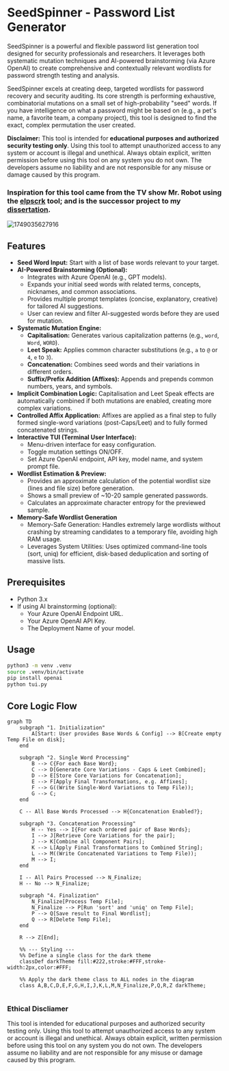 # SeedSpinner - Password List Generator

SeedSpinner is a powerful and flexible password list generation tool designed for security professionals and researchers. It leverages both systematic mutation techniques and AI-powered brainstorming (via Azure OpenAI) to create comprehensive and contextually relevant wordlists for password strength testing and analysis.

SeedSpinner excels at creating deep, targeted wordlists for password recovery and security auditing. Its core strength is performing exhaustive, combinatorial mutations on a small set of high-probability "seed" words. If you have intelligence on what a password might be based on (e.g., a pet's name, a favorite team, a company project), this tool is designed to find the exact, complex permutation the user created.

**Disclaimer:**
This tool is intended for **educational purposes and authorized security testing only**. Using this tool to attempt unauthorized access to any system or account is illegal and unethical. Always obtain explicit, written permission before using this tool on any system you do not own. The developers assume no liability and are not responsible for any misuse or damage caused by this program.

### Inspiration for this tool came from the TV show Mr. Robot using the [elpscrk](https://github.com/D4Vinci/elpscrk) tool; and is the successor project to my [dissertation](https://github.com/tpazz/Password-Security-Gamification). 

![1749035627916](https://github.com/user-attachments/assets/e9b61934-2133-48b3-9281-560180847671)

## Features

*   **Seed Word Input:** Start with a list of base words relevant to your target.
*   **AI-Powered Brainstorming (Optional):**
    *   Integrates with Azure OpenAI (e.g., GPT models).
    *   Expands your initial seed words with related terms, concepts, nicknames, and common associations.
    *   Provides multiple prompt templates (concise, explanatory, creative) for tailored AI suggestions.
    *   User can review and filter AI-suggested words before they are used for mutation.
*   **Systematic Mutation Engine:**
    *   **Capitalisation:** Generates various capitalization patterns (e.g., `word`, `Word`, `WORD`).
    *   **Leet Speak:** Applies common character substitutions (e.g., `a` to `@` or `4`, `e` to `3`).
    *   **Concatenation:** Combines seed words and their variations in different orders.
    *   **Suffix/Prefix Addition (Affixes):** Appends and prepends common numbers, years, and symbols.
*   **Implicit Combination Logic:** Capitalisation and Leet Speak effects are automatically combined if both mutations are enabled, creating more complex variations.
*   **Controlled Affix Application:** Affixes are applied as a final step to fully formed single-word variations (post-Caps/Leet) and to fully formed concatenated strings.
*   **Interactive TUI (Terminal User Interface):**
    *   Menu-driven interface for easy configuration.
    *   Toggle mutation settings ON/OFF.
    *   Set Azure OpenAI endpoint, API key, model name, and system prompt file.
*   **Wordlist Estimation & Preview:**
    *   Provides an approximate calculation of the potential wordlist size (lines and file size) before generation.
    *   Shows a small preview of ~10-20 sample generated passwords.
    *   Calculates an approximate character entropy for the previewed sample.
*   **Memory-Safe Wordlist Generation**
    *   Memory-Safe Generation: Handles extremely large wordlists without crashing by streaming candidates to a temporary file, avoiding high RAM usage.
    *   Leverages System Utilities: Uses optimized command-line tools (sort, uniq) for efficient, disk-based deduplication and sorting of massive lists.

## Prerequisites

*   Python 3.x
*   If using AI brainstorming (optional):
    *   Your Azure OpenAI Endpoint URL.
    *   Your Azure OpenAI API Key.
    *   The Deployment Name of your model.

## Usage
  
 ```bash
python3 -m venv .venv
source .venv/bin/activate
pip install openai
python tui.py
 ```

Core Logic Flow
---
```mermaid
graph TD
    subgraph "1. Initialization"
        A[Start: User provides Base Words & Config] --> B[Create empty Temp File on disk];
    end

    subgraph "2. Single Word Processing"
        B --> C{For each Base Word};
        C --> D[Generate Core Variations - Caps & Leet Combined];
        D --> E[Store Core Variations for Concatenation];
        E --> F[Apply Final Transformations, e.g. Affixes];
        F --> G((Write Single-Word Variations to Temp File));
        G --> C;
    end

    C -- All Base Words Processed --> H{Concatenation Enabled?};

    subgraph "3. Concatenation Processing"
        H -- Yes --> I{For each ordered pair of Base Words};
        I --> J[Retrieve Core Variations for the pair];
        J --> K[Combine all Component Pairs];
        K --> L[Apply Final Transformations to Combined String];
        L --> M((Write Concatenated Variations to Temp File));
        M --> I;
    end

    I -- All Pairs Processed --> N_Finalize;
    H -- No --> N_Finalize;
    
    subgraph "4. Finalization"
        N_Finalize[Process Temp File];
        N_Finalize --> P[Run 'sort' and 'uniq' on Temp File];
        P --> Q[Save result to Final Wordlist];
        Q --> R[Delete Temp File];
    end

    R --> Z[End];

    %% --- Styling ---
    %% Define a single class for the dark theme
    classDef darkTheme fill:#222,stroke:#FFF,stroke-width:2px,color:#FFF;

    %% Apply the dark theme class to ALL nodes in the diagram
    class A,B,C,D,E,F,G,H,I,J,K,L,M,N_Finalize,P,Q,R,Z darkTheme;
    
```
### Ethical Discliamer 

This tool is intended for educational purposes and authorized security testing only. Using this tool to attempt unauthorized access to any system or account is illegal and unethical. Always obtain explicit, written permission before using this tool on any system you do not own. The developers assume no liability and are not responsible for any misuse or damage caused by this program.
